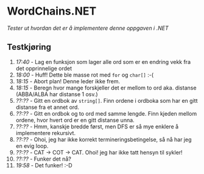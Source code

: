 WordChains.NET
==============
_Tester ut hvordan det er å implementere denne oppgaven i .NET_

Testkjøring
-----------
1. _17:40_ - Lag en funksjon som lager alle ord som er en endring vekk fra det opprinnelige ordet
2. _18:00_ - Huff! Dette ble masse rot med `for` og `char[]` :-(
3. _18:15_ - Abort plan! Denne leder ikke frem.
4. _18:15_ - Beregn hvor mange forskjeller det er mellom to ord aka. distanse (ABBA/ALBA har distanse 1 osv.)
5. _??:??_ - Gitt en ordbok av `string[]`. Finn ordene i ordboka som har en gitt distanse fra et annet ord.
6. _??:??_ - Gitt en ordbok og to ord med samme lengde. Finn kjeden mellom ordene, hvor hvert ord er en gitt distanse unna.
7. _??:??_ - Hmm, kanskje bredde først, men DFS er så mye enklere å implementere rekursivt.
8. _??:??_ - Ohoi, jeg har ikke korrekt termineringsbetingelse, så nå har jeg en evig loop.
9. _??:??_ - CAT -> COT -> CAT. Ohoi! jeg har ikke tatt hensyn til sykler!
10. _??:??_ - Funker det nå?
11. _19:58_ - Det funker! :-D

